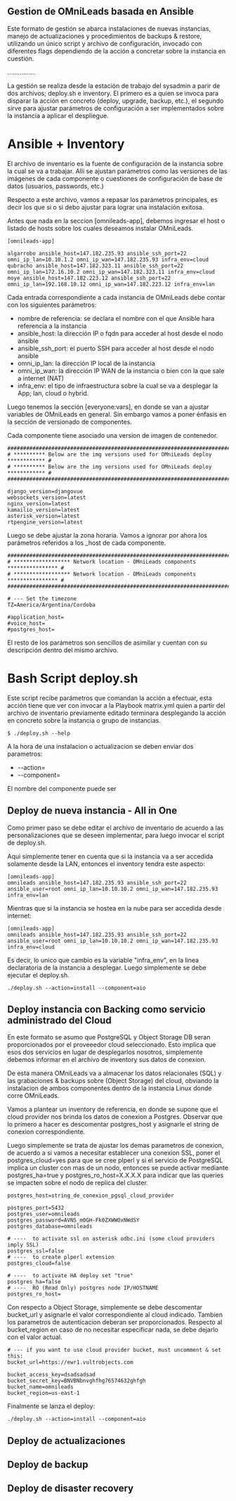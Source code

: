 ## Gestion de OMniLeads basada en Ansible

Este formato de gestión se abarca instalaciones de nuevas instancias, manejo de actualizaciones y procedimientos de backups & restore,
utilizando un único script y archivo de configuración, invocado con diferentes flags dependiendo de la acción a concretar sobre la
instancia en cuestión.

................

La gestión se realiza desde la estación de trabajo del sysadmin a parir de dos archivos; deploy.sh e inventory.
El primero es a quien se invoca para disparar la acción en concreto (deploy, upgrade, backup, etc.), el segundo
sirve para ajustar parámetros de configuración a ser implementados sobre la instancia a aplicar el despliegue.

# Ansible + Inventory

El archivo de inventario es la fuente de configuración de la instancia sobre la cual se va a trabajar.
Allí se ajustan parámetros como las versiones de las imágenes de cada componente o cuestiones de configuración
de base de datos (usuarios, passwords, etc.)

Respecto a este archivo, vamos a repasar los parámetros principales, es decir los que si o si debo
ajustar para lograr una instalación exitosa.

Antes que nada en la seccion [omnileads-app], debemos ingresar el host o listado de hosts sobre los cuales deseamos
instalar OMniLeads.


```
[omnileads-app]

algarrobo ansible_host=147.182.235.93 ansible_ssh_port=22 omni_ip_lan=10.10.1.2 omni_ip_wan=147.182.235.93 infra_env=cloud
qubracho ansible_host=147.182.323.11 ansible_ssh_port=22 omni_ip_lan=172.16.10.2 omni_ip_wan=147.182.323.11 infra_env=cloud
moye ansible_host=147.182.223.12 ansible_ssh_port=22 omni_ip_lan=192.168.10.12 omni_ip_wan=147.182.223.12 infra_env=lan
```

Cada entrada correspondiente a cada instancia de OMniLeads debe contar con los siguientes parámetros:

* nombre de referencia: se declara el nombre con el que Ansible hara referencia a la instancia
* ansible_host: la dirección IP o fqdn para acceder al host desde el nodo ansible
* ansible_ssh_port: el puerto SSH para acceder al host desde el nodo ansible
* omni_ip_lan: la dirección IP local de la instancia
* omni_ip_wan: la dirección IP WAN de la instancia o bien con la que sale a internet (NAT)
* infra_env: el tipo de infraestructura sobre la cual se va a desplegar la App; lan, cloud o hybrid.

Luego tenemos la sección [everyone:vars], en donde se van a ajustar variables de OMniLeads en general.
Sin embargo vamos a poner énfasis en la sección de versionado de componentes.

Cada componente tiene asociado una version de imagen de contenedor.

```
################################################################################
# ********** Below are the img versions used for OMniLeads deploy ************ #
# ********** Below are the img versions used for OMniLeads deploy ************ #
################################################################################

django_version=djangovue
websockets_version=latest
nginx_version=latest
kamailio_version=latest
asterisk_version=latest
rtpengine_version=latest
```

Luego se debe ajustar la zona horaria. Vamos a ignorar por ahora los parámetros referidos a los _host de cada componente.

```
################################################################################
# ****************** Network location - OMniLeads components  **************** #
# ****************** Network location - OMniLeads components  **************** #
################################################################################

# --- Set the timezone
TZ=America/Argentina/Cordoba

#application_host=
#voice_host=
#postgres_host=
```

El resto de los parámetros son sencillos de asimilar y cuentan con su descripción
dentro del mismo archivo.

# Bash Script deploy.sh

Este script recibe parámetros que comandan la acción a efectuar, esta acción tiene que ver con invocar a la Playbook
matrix.yml quien a partir del archivo de inventario previamente editado terminara desplegando la acción en concreto sobre la instancia o grupo de instancias.

```
$ ./deploy.sh --help

```

A la hora de una instalacion o actualizacion se deben enviar dos parametros:

* --action=
* --component=

El nombre del componente puede ser

## Deploy de nueva instancia - All in One

Como primer paso se debe editar el archivo de inventario de acuerdo a las personalizaciones que se deseen implementar, para luego invocar el script de deploy.sh.

Aqui simplemente tener en cuenta que si la instancia va a ser accedida solamente desde la LAN, entonces el inventory tendra este aspecto:

```
[omnileads-app]
omnileads ansible_host=147.182.235.93 ansible_ssh_port=22 ansible_user=root omni_ip_lan=10.10.10.2 omni_ip_wan=147.182.235.93 infra_env=lan
```

Mientras que si la instancia se hostea en la nube para ser accedida desde internet:

```
[omnileads-app]
omnileads ansible_host=147.182.235.93 ansible_ssh_port=22 ansible_user=root omni_ip_lan=10.10.10.2 omni_ip_wan=147.182.235.93 infra_env=cloud
```

Es decir, lo unico que cambio es la variable "infra_env", en la linea declaratoria de la instancia a desplegar. Luego simplemente se debe ejecutar el deploy.sh.

```
./deploy.sh --action=install --component=aio

```

## Deploy instancia con Backing como servicio administrado del Cloud

En este formato se asumo que PostgreSQL y Object Storage DB seran proporcionados por el proveeedor cloud seleccionado. Esto implica que
esos dos servicios en lugar de desplegarlos nosotros, simplemente debemos informar en el archivo de inventory sus datos de conexion.

De esta manera OMniLeads va a almacenar los datos relacionales (SQL) y las grabaciones & backups sobre (Object Storage) del cloud, obviando
la instalacion de ambos componentes dentro de la instancia Linux donde corre OMniLeads.

Vamos a plantear un inventory de referencia, en donde se supone que el cloud provider nos brinda los datos de conexion a Postgres. Observar que lo primero a hacer es descomentar postgres_host y asignarle el string de conexion correspondiente.

Luego simplemente se trata de ajustar los demas parametros de conexion, de acuerdo a si vamos
a necesitar establecer una conexion SSL, poner el postgres_cloud=yes para que se cree plperl y si el servicio de PostgreSQL implica un cluster con mas de un nodo, entonces se puede activar mediante
postgres_ha=true y postgres_ro_host=X.X.X.X para indicar que las queries se impacten sobre el nodo de replica del cluster.

```
postgres_host=string_de_conexion_pgsql_cloud_provider

postgres_port=5432
postgres_user=omnileads
postgres_password=AVNS_m0GH-Fk0ZXWWOxNWdSY
postgres_database=omnileads

# ----  to activate ssl on asterisk odbc.ini (some cloud providers imply SSL)
postgres_ssl=false
# ----  to create plperl extension
postgres_cloud=false

# ----  to activate HA deploy set "true"
postgres_ha=false
# ----  RO (Read Only) postgres node IP/HOSTNAME
postgres_ro_host=
```

Con respecto a Object Storage, simplemente se debe descomentar bucket_url y asignarle el valor correspondiente al cloud indicado. Tambien los parametros de autenticacion deberan ser proporcionados. Respecto al bucket_region en caso de no necesitar especificar nada, se debe dejarlo
con el valor actual.

```
# --- if you want to use cloud provider bucket, must uncomment & set this:
bucket_url=https://ewr1.vultrobjects.com

bucket_access_key=dsadsadsad
bucket_secret_key=BNVBNbnvghfhg76574632ghfgh
bucket_name=omnileads
bucket_region=us-east-1
```

Finalmente se lanza el deploy:

```
./deploy.sh --action=install --component=aio

```

## Deploy de actualizaciones


## Deploy de backup


## Deploy de disaster recovery
